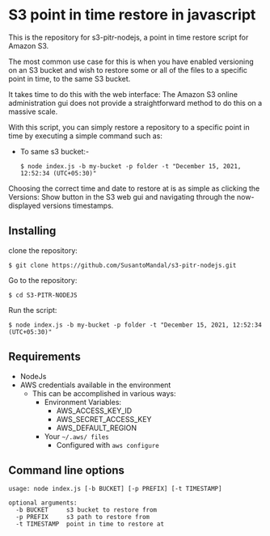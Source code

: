 # S3 point in time restore in javascript

This is the repository for s3-pitr-nodejs, a point in time restore script for Amazon S3.

The most common use case for this is when you have enabled versioning on an S3 bucket and wish to restore some or all of the files to a specific point in time, to the same S3 bucket.

It takes time to do this with the web interface: The Amazon S3 online administration gui does not provide a straightforward method to do this on a massive scale.

With this script, you can simply restore a repository to a specific point in time by executing a simple command such as:

* To same s3 bucket:-
	```
	$ node index.js -b my-bucket -p folder -t "December 15, 2021, 12:52:34 (UTC+05:30)"
	```
Choosing the correct time and date to restore at is as simple as clicking the Versions: Show button in the S3 web gui and navigating through the now-displayed versions timestamps.

## Installing

clone the repository:

`$ git clone https://github.com/SusantoMandal/s3-pitr-nodejs.git`

Go to the repository: 

`$ cd S3-PITR-NODEJS`

Run the script:

`$ node index.js -b my-bucket -p folder -t "December 15, 2021, 12:52:34 (UTC+05:30)"`

## Requirements

  * NodeJs
  * AWS credentials available in the environment
	* This can be accomplished in various ways:
		* Environment Variables:
			* AWS_ACCESS_KEY_ID
			* AWS_SECRET_ACCESS_KEY
			* AWS_DEFAULT_REGION
		* Your `~/.aws/ files`
			* Configured with `aws configure`

## Command line options

```
usage: node index.js [-b BUCKET] [-p PREFIX] [-t TIMESTAMP]

optional arguments:
  -b BUCKET     s3 bucket to restore from
  -p PREFIX     s3 path to restore from                     
  -t TIMESTAMP  point in time to restore at
                        
```



